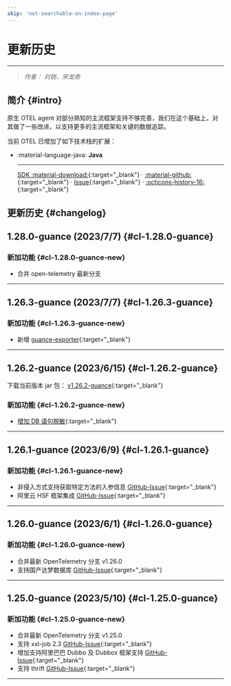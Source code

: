 ```yaml
---
skip: 'not-searchable-on-index-page'
---
```


# 更新历史

---

> *作者： 刘锐、宋龙奇*

## 简介 {#intro}

原生 OTEL agent 对部分熟知的主流框架支持不够完善，我们在这个基础上，对其做了一些改进，以支持更多的主流框架和关键的数据追踪。

当前 OTEL 已增加了如下技术栈的扩展：

<!-- markdownlint-disable MD046 MD030 -->
<div class="grid cards" markdown>

-   :material-language-java: **Java**

    ---

    [SDK :material-download:](https://static.<<<custom_key.brand_main_domain>>>/dd-image/opentelemetry-javaagent.jar){:target="_blank"} ·
    [:material-github:](https://github.com/GuanceCloud/opentelemetry-java-instrumentation){:target="_blank"} ·
    [Issue](https://github.com/GuanceCloud/opentelemetry-java-instrumentation/issues/new){:target="_blank"} ·
    [:octicons-history-16:](https://github.com/GuanceCloud/opentelemetry-java-instrumentation/releases){:target="_blank"}

</div>
<!-- markdownlint-enable -->

## 更新历史 {#changelog}

<!--

更新历史可以参考 DataKit 的基本范式：

## 1.2.3(2022/12/12) {#cl-1.2.3}
本次发布主要有如下更新：

### 新加功能 {#cl-1.2.3-new}
### 问题修复 {#cl-1.2.3-fix}
### 功能优化 {#cl-1.2.3-opt}
### 兼容调整 {#cl-1.2.3-brk}

--->

## 1.28.0-guance (2023/7/7) {#cl-1.28.0-guance}

### 新加功能 {#cl-1.28.0-guance-new}

- 合并 open-telemetry 最新分支

---

## 1.26.3-guance (2023/7/7) {#cl-1.26.3-guance}

### 新加功能 {#cl-1.26.3-guance-new}

- 新增 [guance-exporter](https://github.com/GuanceCloud/opentelemetry-java-instrumentation/issues/17){:target="_blank"}

---

## 1.26.2-guance (2023/6/15) {#cl-1.26.2-guance}
下载当前版本 jar 包： [v1.26.2-guance](https://static.<<<custom_key.brand_main_domain>>>/dd-image/opentelemetry-javaagent-1.26.2-guance.jar){:target="_blank"}

### 新加功能 {#cl-1.26.2-guance-new}

- [增加 DB 语句脱敏](https://github.com/GuanceCloud/opentelemetry-java-instrumentation/issues/15){:target="_blank"}

---

## 1.26.1-guance (2023/6/9) {#cl-1.26.1-guance}

### 新加功能 {#cl-1.26.1-guance-new}

- 非侵入方式支持获取特定方法的入参信息 [GitHub-Issue](https://github.com/GuanceCloud/opentelemetry-java-instrumentation/issues/12){:target="_blank"}
- 阿里云 HSF 框架集成 [GitHub-Issue](https://github.com/GuanceCloud/opentelemetry-java-instrumentation/issues/12){:target="_blank"}

---

## 1.26.0-guance (2023/6/1) {#cl-1.26.0-guance}

### 新加功能 {#cl-1.26.0-guance-new}

- 合并最新 OpenTelemetry 分支 v1.26.0
- 支持国产达梦数据库 [GitHub-Issue](https://github.com/GuanceCloud/opentelemetry-java-instrumentation/issues/5){:target="_blank"}

---

## 1.25.0-guance (2023/5/10) {#cl-1.25.0-guance}

### 新加功能 {#cl-1.25.0-guance-new}

- 合并最新 OpenTelemetry 分支 v1.25.0
- 支持 xxl-job 2.3 [GitHub-Issue](https://github.com/GuanceCloud/opentelemetry-java-instrumentation/issues/1){:target="_blank"}
- 增加支持阿里巴巴 Dubbo 及 Dubbox 框架支持 [GitHub-Issue](https://github.com/GuanceCloud/opentelemetry-java-instrumentation/issues/2){:target="_blank"}
- 支持 thrift [GitHub-Issue](https://github.com/GuanceCloud/opentelemetry-java-instrumentation/issues/3){:target="_blank"}

---
